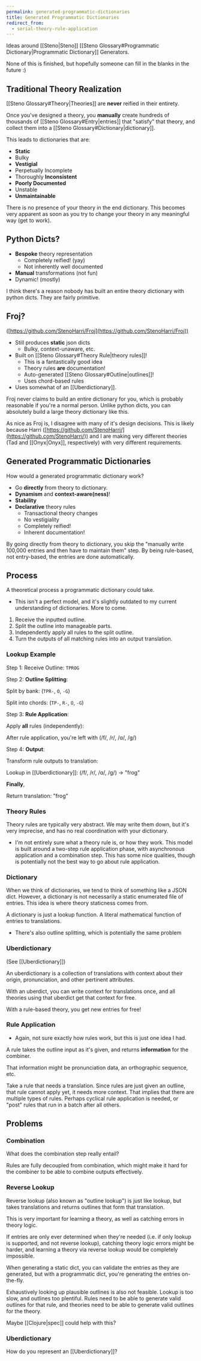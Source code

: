 ```yaml
---
permalink: generated-programmatic-dictionaries
title: Generated Programmatic Dictionaries
redirect_from:
  - serial-theory-rule-application
---
```


Ideas around [[Steno|Steno]] [[Steno Glossary#Programmatic Dictionary|Programmatic Dictionary]] Generators.

None of this is finished, but hopefully someone can fill in the blanks in the future :)

## Traditional Theory Realization

[[Steno Glossary#Theory|Theories]] are **never** reified in their entirety.

Once you've designed a theory, you **manually** create hundreds of thousands of [[Steno Glossary#Entry|entries]] that "satisfy" that theory, and collect them into a [[Steno Glossary#Dictionary|dictionary]].

This leads to dictionaries that are:
- **Static**
- Bulky
- **Vestigial**
- Perpetually Incomplete
- Thoroughly **Inconsistent**
- **Poorly Documented**
- Unstable
- **Unmaintainable**

There is no presence of your theory in the end dictionary. This becomes very apparent as soon as you try to change your theory in any meaningful way (get to work).

## Python Dicts?

- **Bespoke** theory representation
  - Completely reified! (yay)
  - Not inherently well documented
- **Manual** transformations (not fun)
- Dynamic! (mostly)

I think there's a reason nobody has built an entire theory dictionary with python dicts. They are fairly primitive.

## Froj?

([https://github.com/StenoHarri/Froj](https://github.com/StenoHarri/Froj))

- Still produces **static** json dicts
  - Bulky, context-unaware, etc.
- Built on [[Steno Glossary#Theory Rule|theory rules]]!
  - This is a fantastically good idea
  - Theory rules **are** documentation!
  - Auto-generated [[Steno Glossary#Outline|outlines]]!
  - Uses chord-based rules
- Uses somewhat of an [[Uberdictionary]].

Froj never claims to build an entire dictionary for you, which is probably reasonable if you're a normal person.
Unlike python dicts, you can absolutely build a large theory dictionary like this.

As nice as Froj is, I disagree with many of it's design decisions. This is likely because Harri ([https://github.com/StenoHarri/](https://github.com/StenoHarri/)) and I are making very different theories (Tad and [[Onyx|Onyx]], respectively) with very different requirements.

## Generated Programmatic Dictionaries

How would a generated programmatic dictionary work?

- Go **directly** from theory to dictionary.
- **Dynamism** and **context-aware(ness)**!
- **Stability**
- **Declarative** theory rules
  - Transactional theory changes
  - No vestigiality
  - Completely reified!
  - Inherent documentation!

By going directly from theory to dictionary, you skip the "manually write 100,000 entries and then have to maintain them" step. By being rule-based, not entry-based, the entries are done automatically.

## Process

A theoretical process a programmatic dictionary could take.

- This isn't a perfect model, and it's slightly outdated to my current understanding of dictionaries. More to come.

1. Receive the inputted outline.
2. Split the outline into manageable parts.
3. Independently apply all rules to the split outline.
4. Turn the outputs of all matching rules into an output translation.

### Lookup Example

Step 1: Receive Outline: `TPROG`

Step 2: **Outline Splitting**:

Split by bank:
(`TPR-`, `O`, `-G`)

Split into chords:
(`TP-`, `R-`, `O`, `-G`)

Step 3: **Rule Application**:

Apply **all** rules (independently):

After rule application, you're left with (/f/, /r/, /ɑ/, /g/)

Step 4: **Output**:

Transform rule outputs to translation:

Lookup in [[Uberdictionary]]:
(/f/, /r/, /ɑ/, /g/) -> "frog"

**Finally**,

Return translation:
"frog"

### Theory Rules

Theory rules are typically very abstract. We may write them down, but it's very imprecise, and has no real coordination with your dictionary.

- I'm not entirely sure what a theory rule is, or how they work. This model is built around a two-step rule application phase, with asynchronous application and a combination step. This has some nice qualities, though is potentially not the best way to go about rule application.

### Dictionary

When we think of dictionaries, we tend to think of something like a JSON dict. However, a dictionary is not necessarily a static enumerated file of entries. This idea is where theory staticness comes from.

A dictionary is just a lookup function. A literal mathematical function of entries to translations.

- There's also outline splitting, which is potentially the same problem

### Uberdictionary

(See [[Uberdictionary]])

An uberdictionary is a collection of translations with context about their origin, pronunciation, and other pertinent attributes.

With an uberdict, you can write context for translations once, and all theories using that uberdict get that context for free.

With a rule-based theory, you get new entries for free!

### Rule Application

- Again, not sure exactly how rules work, but this is just one idea I had.

A rule takes the outline input as it's given, and returns **information** for the combiner.

That information might be pronunciation data, an orthographic sequence, etc.

Take a rule that needs a translation. Since rules are just given an outline, that rule cannot apply yet, it needs more context. That implies that there are multiple types of rules. Perhaps cyclical rule application is needed, or "post" rules that run in a batch after all others.

## Problems

### Combination

What does the combination step really entail?

Rules are fully decoupled from combination, which might make it hard for the combiner to be able to combine outputs effectively.

### Reverse Lookup

Reverse lookup (also known as "outline lookup") is just like lookup, but takes translations and returns outlines that form that translation.

This is very important for learning a theory, as well as catching errors in theory logic.

If entries are only ever determined when they're needed (i.e. if only lookup is supported, and not reverse lookup), catching theory logic errors might be harder, and learning a theory via reverse lookup would be completely impossible.

When generating a static dict, you can validate the entries as they are generated, but with a programmatic dict, you're generating the entries on-the-fly.

Exhaustively looking up plausible outlines is also not feasible. Lookup is too slow, and outlines too plentiful. Rules need to be able to generate valid outlines for that rule, and theories need to be able to generate valid outlines for the theory.


Maybe [[Clojure|spec]] could help with this?

### Uberdictionary

How do you represent an [[Uberdictionary]]?
